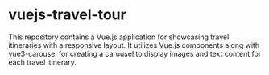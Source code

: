 # vuejs-travel-tour
This repository contains a Vue.js application for showcasing travel itineraries with a responsive layout. It utilizes Vue.js components along with vue3-carousel for creating a carousel to display images and text content for each travel itinerary.
